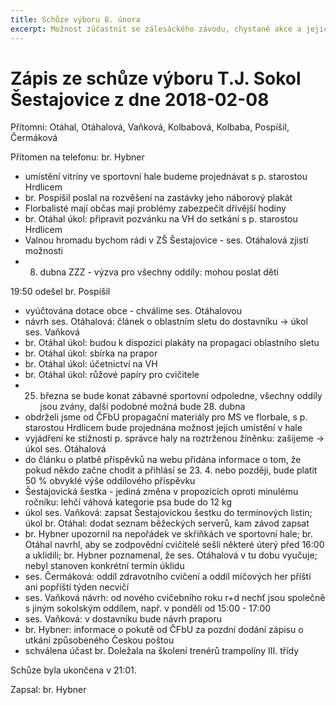 ```yaml
---
title: Schůze výboru 8. února
excerpt: Možnost zúčastnit se zálesáckého závodu, chystané akce a jejich propagace, vzdělávání cvičitelů a pořádek ve věcech materiálních i digitálních a další se probíralo na schůzi výboru T.J. Sokol Šestajovice
---
```


# Zápis ze schůze výboru T.J. Sokol Šestajovice z dne 2018-02-08

Přítomni: Otáhal, Otáhalová, Vaňková, Kolbabová, Kolbaba, Pospíšil, Čermáková

Přítomen na telefonu: br. Hybner

* umístění vitríny ve sportovní hale budeme projednávat s p. starostou Hrdlicem
* br. Pospíšil poslal na rozvěšení na zastávky jeho náborový plakát
* Florbalisté mají občas mají problémy zabezpečit dřívější hodiny
* br. Otáhal úkol: připravit pozvánku na VH do setkání s p. starostou Hrdlicem
* Valnou hromadu bychom rádi v ZŠ Šestajovice - ses. Otáhalová zjistí možnosti
* 8. dubna ZZZ - výzva pro všechny oddíly: mohou poslat děti

19:50 odešel br. Pospíšil

* vyúčtována dotace obce - chválíme ses. Otáhalovou
* návrh ses. Otáhalová: článek o oblastním sletu do dostavníku -> úkol ses. Vaňková
* br. Otáhal úkol: budou k dispozici plakáty na propagaci oblastního sletu
* br. Otáhal úkol: sbírka na prapor
* br. Otáhal úkol: účetnictví na VH
* br. Otáhal úkol: růžové papíry pro cvičitele
* 25. března se bude konat zábavné sportovní odpoledne, všechny oddíly jsou zvány, další podobné možná bude 28. dubna 
* obdrželi jsme od ČFbU propagační materiály pro MS ve florbale, s p. starostou Hrdlicem bude projednána možnost jejich umístění v hale   
* vyjádření ke stížnosti p. správce haly na roztrženou žíněnku: zašijeme -> úkol ses. Otáhalová
* do článku o platbě příspěvků na webu přidána informace o tom, že pokud někdo začne chodit a přihlásí se 23. 4. nebo později, bude platit 50 % obvyklé výše oddílového příspěvku
* Šestajovická šestka - jediná změna v propozicích oproti minulému ročníku: lehčí váhová kategorie psa bude do 12 kg
* úkol ses. Vaňková: zapsat Šestajovickou šestku do termínových listin; úkol br. Otáhal: dodat seznam běžeckých serverů, kam závod zapsat
* br. Hybner upozornil na nepořádek ve skříňkách ve sportovní hale; br. Otáhal navrhl, aby se zodpovědní cvičitelé sešli některé úterý před 16:00 a uklidili; br. Hybner poznamenal, že ses. Otáhalová v tu dobu vyučuje; nebyl stanoven konkrétní termín úklidu
* ses. Čermáková: oddíl zdravotního cvičení a oddíl míčových her příští ani popříští týden necvičí
* ses. Vaňková návrh: od nového cvičebního roku r+d nechť jsou společně s jiným sokolským oddílem, např. v pondělí od 15:00 - 17:00
* ses. Vaňková: v dostavníku bude návrh praporu
* br. Hybner: informace o pokutě od ČFbU za pozdní dodání zápisu o utkání způsobeného Českou poštou
* schválena účast br. Doležala na školení trenérů trampolíny III. třídy

Schůze byla ukončena v 21:01.

Zapsal: br. Hybner